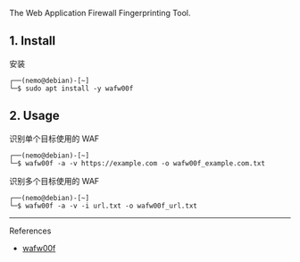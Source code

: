 The Web Application Firewall Fingerprinting Tool.

## 1. Install

安装

```
┌──(nemo@debian)-[~]
└─$ sudo apt install -y wafw00f
```

## 2. Usage

识别单个目标使用的 WAF

```
┌──(nemo@debian)-[~]
└─$ wafw00f -a -v https://example.com -o wafw00f_example.com.txt
```

识别多个目标使用的 WAF

```
┌──(nemo@debian)-[~]
└─$ wafw00f -a -v -i url.txt -o wafw00f_url.txt
```

---

References

- [wafw00f](https://www.kali.org/tools/wafw00f/)

